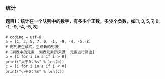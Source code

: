 ### 统计
#### 题目1：统计在一个队列中的数字，有多少个正数，多少个负数，如[1, 3, 5, 7, 0, -1, -9, -4, -5, 8]
```
# coding = utf-8
a = [1, 3, 5, 7, 0, -1, -9, -4, -5, 8]
# 用列表生成式，生成新的列表
# [列表中的元素  列表元素的来源  元素进行筛选]
b = [i for i in a if i > 0]
print("大于0：%s" % len(b))
c = [i for i in a if i < 0]
print("小于0：%s" % len(c))

```
